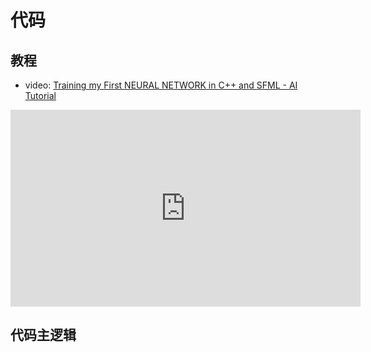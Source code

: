 # 代码

## 教程

- video: [Training my First NEURAL NETWORK in C++ and SFML - AI Tutorial](https://youtu.be/Zrrnqd0rCXg)

<iframe width="560" height="315" src="https://www.youtube.com/embed/Zrrnqd0rCXg" title="YouTube video player" frameborder="0" allow="accelerometer; autoplay; clipboard-write; encrypted-media; gyroscope; picture-in-picture" allowfullscreen></iframe>

## 代码主逻辑
